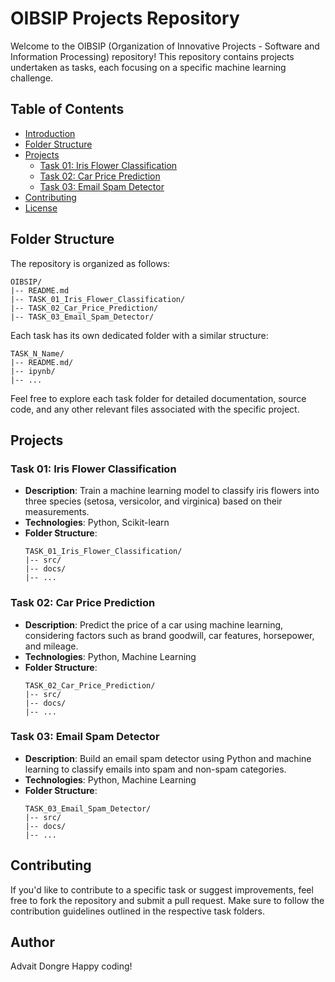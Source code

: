 # OIBSIP Projects Repository

Welcome to the OIBSIP (Organization of Innovative Projects - Software and Information Processing) repository! This repository contains projects undertaken as tasks, each focusing on a specific machine learning challenge.

## Table of Contents

- [Introduction](#oibsip-projects-repository)
- [Folder Structure](#folder-structure)
- [Projects](#projects)
  - [Task 01: Iris Flower Classification](#task-01-iris-flower-classification)
  - [Task 02: Car Price Prediction](#task-02-car-price-prediction)
  - [Task 03: Email Spam Detector](#task-03-email-spam-detector)
- [Contributing](#contributing)
- [License](#license)

## Folder Structure

The repository is organized as follows:

```
OIBSIP/
|-- README.md
|-- TASK_01_Iris_Flower_Classification/
|-- TASK_02_Car_Price_Prediction/
|-- TASK_03_Email_Spam_Detector/
```

Each task has its own dedicated folder with a similar structure:

```
TASK_N_Name/
|-- README.md/
|-- ipynb/
|-- ...
```

Feel free to explore each task folder for detailed documentation, source code, and any other relevant files associated with the specific project.

## Projects

### Task 01: Iris Flower Classification

- **Description**: Train a machine learning model to classify iris flowers into three species (setosa, versicolor, and virginica) based on their measurements.
- **Technologies**: Python, Scikit-learn
- **Folder Structure**:
  ```
  TASK_01_Iris_Flower_Classification/
  |-- src/
  |-- docs/
  |-- ...
  ```

### Task 02: Car Price Prediction

- **Description**: Predict the price of a car using machine learning, considering factors such as brand goodwill, car features, horsepower, and mileage.
- **Technologies**: Python, Machine Learning
- **Folder Structure**:
  ```
  TASK_02_Car_Price_Prediction/
  |-- src/
  |-- docs/
  |-- ...
  ```

### Task 03: Email Spam Detector

- **Description**: Build an email spam detector using Python and machine learning to classify emails into spam and non-spam categories.
- **Technologies**: Python, Machine Learning
- **Folder Structure**:
  ```
  TASK_03_Email_Spam_Detector/
  |-- src/
  |-- docs/
  |-- ...
  ```

## Contributing

If you'd like to contribute to a specific task or suggest improvements, feel free to fork the repository and submit a pull request. Make sure to follow the contribution guidelines outlined in the respective task folders.

## Author
Advait Dongre
Happy coding!
